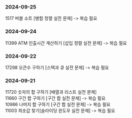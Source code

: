 ### 2024-09-25  
1517    버블 소트 [병합 정렬 실전 문제] -> 복습 필요  

### 2024-09-24  
11399   ATM 인출시간 계산하기 [삽입 정렬 실전 문제] -> 복습 필요  

### 2024-09-22  
17298   오큰수 구하기 [스택과 큐 실전 문제] -> 복습 필요  

### 2024-09-21  
11720   숫자의 합 구하기 [배열과 리스트 실전 문제]  
11660   구간 합 구하기 [구간 합 실전 문제] -> 복습 필요  
10986   나머지 합 구하기 [구간 합 실전 문제] -> 복습 필요  
11003   최솟값 찾기[슬라이딩 윈도우 실전 문제] -> 복습 필요  